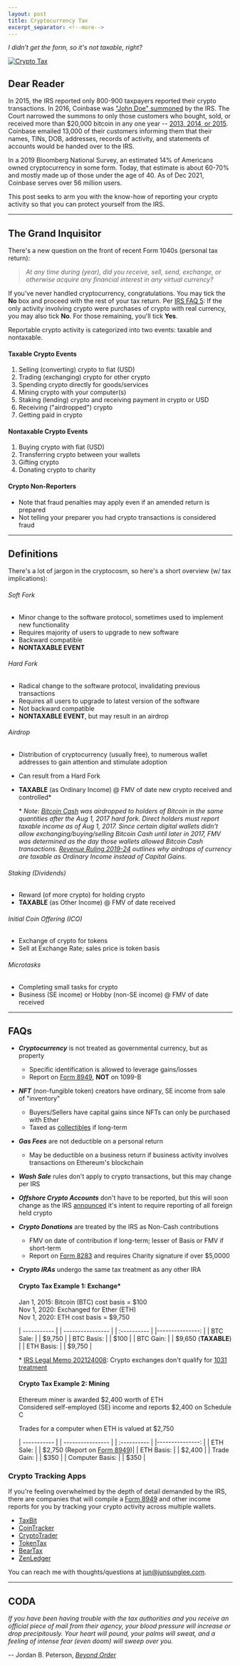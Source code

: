 ```yaml
---
layout: post
title: Cryptocurrency Tax
excerpt_separator: <!--more-->
---
```


_I didn't get the form, so it's not taxable, right?_

[![Crypto Tax](../images/CryptoTax.jpeg "Cryptocurrency Tax")](https://junsunglee.com/Cryptocurrency-Tax)

<!--more-->

## Dear Reader

In 2015, the IRS reported only 800-900 taxpayers reported their crypto transactions. In 2016, Coinbase was ["John Doe" summoned](https://www.justice.gov/opa/pr/court-authorizes-service-john-doe-summons-seeking-identities-us-taxpayers-who-have-used) by the IRS. The Court narrowed the summons to only those customers who bought, sold, or received more than $20,000 bitcoin in any one year -- [2013, 2014, or 2015](https://junsunglee.com/Get-Your-IRS-Transcripts-NOW/). Coinbase emailed 13,000 of their customers informing them that their names, TINs, DOB, addresses, records of activity, and statements of accounts would be handed over to the IRS.

In a 2019 Bloomberg National Survey, an estimated 14% of Americans owned cryptocurrency in some form. Today, that estimate is about 60-70% and mostly made up of those under the age of 40. As of Dec 2021, Coinbase serves over 56 million users.

This post seeks to arm you with the know-how of reporting your crypto activity so that you can protect yourself from the IRS.

---

## The Grand Inquisitor

There's a new question on the front of recent Form 1040s (personal tax return):

> _At any time during (year), did you receive, sell, send, exchange, or otherwise acquire any financial interest in any virtual currency?_

If you've never handled cryptocurrency, congratulations. You may tick the **No** box and proceed with the rest of your tax return. Per [IRS FAQ 5](https://www.irs.gov/individuals/international-taxpayers/frequently-asked-questions-on-virtual-currency-transactions#:~:text=Q5.%C2%A0%20The%202020,3/2/2021): If the only activity involving crypto were purchases of crypto with real currency, you may also tick **No**. For those remaining, you'll tick **Yes**.

Reportable crypto activity is categorized into two events: taxable and nontaxable.

#### Taxable Crypto Events

1. Selling (converting) crypto to fiat (USD)
2. Trading (exchanging) crypto for other crypto
3. Spending crypto directly for goods/services
4. Mining crypto with your computer(s)
5. Staking (lending) crypto and receiving payment in crypto or USD
6. Receiving ("airdropped") crypto
7. Getting paid in crypto

#### Nontaxable Crypto Events

1. Buying crypto with fiat (USD)
2. Transferring crypto between your wallets
3. Gifting crypto
4. Donating crypto to charity

#### Crypto Non-Reporters

- Note that fraud penalties may apply even if an amended return is prepared
- Not telling your preparer you had crypto transactions is considered fraud

---

## Definitions

There's a lot of jargon in the cryptocosm, so here's a short overview (w/ tax implications):

###### _Soft Fork_

- Minor change to the software protocol, sometimes used to implement new functionality
- Requires majority of users to upgrade to new software
- Backward compatible
- **NONTAXABLE EVENT**

###### _Hard Fork_

- Radical change to the software protocol, invalidating previous transactions
- Requires all users to upgrade to latest version of the software
- Not backward compatible
- **NONTAXABLE EVENT**, but may result in an airdrop

###### _Airdrop_

- Distribution of cryptocurrency (usually free), to numerous wallet addresses to gain attention and stimulate adoption
- Can result from a Hard Fork
- **TAXABLE** (as Ordinary Income) @ FMV of date new crypto received and controlled\*

  \* _Note: [Bitcoin Cash](https://en.wikipedia.org/wiki/Bitcoin_Cash) was airdropped to holders of Bitcoin in the same quantities after the Aug 1, 2017 hard fork. Direct holders must report taxable income as of Aug 1, 2017. Since certain digital wallets didn't allow exchanging/buying/selling Bitcoin Cash until later in 2017, FMV was determined as the day those wallets allowed Bitcoin Cash transactions. [Revenue Ruling 2019-24](https://www.irs.gov/pub/irs-drop/rr-19-24.pdf) outlines why airdrops of currency are taxable as Ordinary Income instead of Capital Gains._

###### _Staking (Dividends)_

- Reward (of more crypto) for holding crypto
- **TAXABLE** (as Other Income) @ FMV of date received

###### _Initial Coin Offering (ICO)_

- Exchange of crypto for tokens
- Sell at Exchange Rate; sales price is token basis

###### _Microtasks_

- Completing small tasks for crypto
- Business (SE income) or Hobby (non-SE income) @ FMV of date received

---

## FAQs

- **_Cryptocurrency_** is not treated as governmental currency, but as property
  - Specific identification is allowed to leverage gains/losses
  - Report on [Form 8949](https://www.irs.gov/pub/irs-pdf/f8949.pdf), **NOT** on 1099-B
- **_NFT_** (non-fungible token) creators have ordinary, SE income from sale of "inventory"
  - Buyers/Sellers have capital gains since NFTs can only be purchased with Ether
  - Taxed as [collectibles](https://www.investopedia.com/articles/personal-finance/061715/how-are-collectibles-taxed.asp#:~:text=Collectibles%20are%20considered%20alternative%20investments,than%20one%20year%20of%20ownership.) if long-term
- **_Gas Fees_** are not deductible on a personal return
  - May be deductible on a business return if business activity involves transactions on Ethereum's blockchain
- **_Wash Sale_** rules don't apply to crypto transactions, but this may change per IRS
- **_Offshore Crypto Accounts_** don't have to be reported, but this will soon change as the IRS [announced](https://www.fincen.gov/sites/default/files/shared/Notice-Virtual%20Currency%20Reporting%20on%20the%20FBAR%20123020.pdf) it's intent to require reporting of all foreign held crypto
- **_Crypto Donations_** are treated by the IRS as Non-Cash contributions
  - FMV on date of contribution if long-term; lesser of Basis or FMV if short-term
  - Report on [Form 8283](https://www.investopedia.com/terms/f/form-8283.asp) and requires Charity signature if over $5,0000
- **_Crypto IRAs_** undergo the same tax treatment as any other IRA

  #### Crypto Tax Example 1: Exchange\*

  Jan 1, 2015: Bitcoin (BTC) cost basis = $100  
  Nov 1, 2020: Exchanged for Ether (ETH)  
  Nov 1, 2020: ETH cost basis = $9,750

  | ----------- | | ---------------- |
  | :---------- | |---------------: |
  | BTC Sale: | | $9,750 |
  | BTC Basis: | | $100 |
  | BTC Gain: | | $9,650 (**TAXABLE**) |
  | ETH Basis: | | $9,750 |

  \* [IRS Legal Memo 202124008](https://www.irs.gov/pub/irs-wd/202124008.pdf): Crypto exchanges don't qualify for [1031 treatment](<https://www.jdsupra.com/legalnews/like-kind-exchanges-of-cryptocurrency-6017961/#:~:text=Section%201031(a)(1,trade%20or%20business%20or%20for)>)

  #### Crypto Tax Example 2: Mining

  Ethereum miner is awarded $2,400 worth of ETH  
  Considered self-employed (SE) income and reports $2,400 on Schedule C

  Trades for a computer when ETH is valued at $2,750

  | ----------- | | ---------------- |
  | :---------- | |---------------: |
  | ETH Sale: | | $2,750 (Report on [Form 8949](https://www.irs.gov/pub/irs-pdf/f8949.pdf))|
  | ETH Basis: | | $2,400 |
  | Trade Gain: | | $350 |
  | Computer Basis: | | $350 |

### Crypto Tracking Apps

If you're feeling overwhelmed by the depth of detail demanded by the IRS, there are companies that will compile a [Form 8949](https://taxbit.com/blog/2019-11-18-understanding-irs-8949-cryptocurrency-tax-form) and other income reports for you by tracking your crypto activity across multiple wallets.

- [TaxBit](https://taxbit.com/)
- [CoinTracker](https://www.cointracker.io/)
- [CryptoTrader](https://cryptotrader.tax/)
- [TokenTax](https://tokentax.co/)
- [BearTax](https://bear.tax/)
- [ZenLedger](https://www.zenledger.io/)

You can reach me with thoughts/questions at <jun@junsunglee.com>.

---

## CODA

_If you have been having trouble with the tax authorities and you receive an official piece of mail from their agency, your blood pressure will increase or drop precipitously. Your heart will pound, your palms will sweat, and a feeling of intense fear (even doom) will sweep over you._

-- Jordan B. Peterson, [_Beyond Order_](https://www.amazon.com/Beyond-Order-More-Rules-Life/dp/0593084640)
